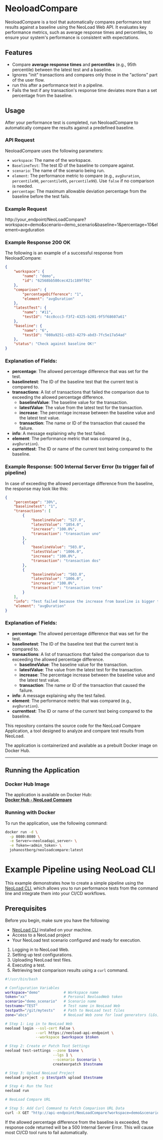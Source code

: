 # NeoloadCompare

NeoloadCompare is a tool that automatically compares performance test results against a baseline using the NeoLoad Web API. It evaluates key performance metrics, such as average response times and percentiles, to ensure your system's performance is consistent with expectations.

## Features

- Compare **average response times** and **percentiles** (e.g., 95th percentile) between the latest test and a baseline.
- Ignores "init" transactions and compares only those in the "actions" part of the user flow.
- run this after a performance test in a pipeline.
- Fails the test if any transaction's response time deviates more than a set percentage from the baseline.

## Usage

After your performance test is completed, run NeoloadCompare to automatically compare the results against a predefined baseline.

### API Request

NeoloadCompare uses the following parameters:

- `workspace`: The name of the workspace.
- `BaselineTest`: The test ID of the baseline to compare against.
- `scenario`: The name of the scenario being run.
- `element`: The performance metric to compare (e.g., `avgDuration`, `percentile90`, `percentile95`, `percentile99`). Use `false` if no comparison is needed.
- `percentage`: The maximum allowable deviation percentage from the baseline before the test fails.

### Example Request

http://your_endpoint/NeoLoadCompare?workspace=demo&scenario=demo_scenario&baseline=1&percentage=10&element=avgduration

### Example Response 200 OK
The following is an example of a successful response from NeoloadCompare:

```json
{
    "workspace": {
        "name": "demo",
        "id": "62568bb580cec421c189ff01"
    },
    "comparison": {
        "percentageDifference": "1",
        "element": "avgDuration"
    },
    "latestTest": {
        "name": "#11",
        "testId": "4cc0ccc3-f3f2-4325-b201-9f5f68607a61"
    },
    "baseline": {
        "name": "6",
        "testId": "080a9251-c653-4279-abd3-7fc5e17a54ad"
    },
    "status": "Check against baseline OK!"
}
```
### Explanation of Fields:

- **percentage**: The allowed percentage difference that was set for the test.
- **baselinetest**: The ID of the baseline test that the current test is compared to.
- **transactions**: A list of transactions that failed the comparison due to exceeding the allowed percentage difference.
    - **baselineValue**: The baseline value for the transaction.
    - **latestValue**: The value from the latest test for the transaction.
    - **increase**: The percentage increase between the baseline value and the latest test value.
    - **transaction**: The name or ID of the transaction that caused the failure.
- **info**: A message explaining why the test failed.
- **element**: The performance metric that was compared (e.g., `avgDuration`).
- **currenttest**: The ID or name of the current test being compared to the baseline.

### Example Response: 500 Internal Server Error (to trigger fail of pipeline)

In case of exceeding the allowed percentage difference from the baseline, the response may look like this:

```json
{
    "percentage": "30%",
    "baselinetest": "1",
    "transactions": [
        {
            "baselineValue": "527.0",
            "latestValue": "1054.0",
            "increase": "100.0%",
            "transaction": "transaction uno"
        },
        {
            "baselineValue": "503.0",
            "latestValue": "1006.0",
            "increase": "100.0%",
            "transaction": "transaction dos"
        },
        {
            "baselineValue": "503.0",
            "latestValue": "1006.0",
            "increase": "100.0%",
            "transaction": "transaction tres"
        }
    ],
    "info": "Test failed because the increase from baseline is bigger than the allowed percentage value",
    "element": "avgDuration"
}
```

### Explanation of Fields:

- **percentage**: The allowed percentage difference that was set for the test.
- **baselinetest**: The ID of the baseline test that the current test is compared to.
- **transactions**: A list of transactions that failed the comparison due to exceeding the allowed percentage difference.
  - **baselineValue**: The baseline value for the transaction.
  - **latestValue**: The value from the latest test for the transaction.
  - **increase**: The percentage increase between the baseline value and the latest test value.
  - **transaction**: The name or ID of the transaction that caused the failure.
- **info**: A message explaining why the test failed.
- **element**: The performance metric that was compared (e.g., `avgDuration`).
- **currenttest**: The ID or name of the current test being compared to the baseline.

This repository contains the source code for the NeoLoad Compare Application, a tool designed to analyze and compare test results from NeoLoad.  

The application is containerized and available as a prebuilt Docker image on Docker Hub.

---

## **Running the Application**

### **Docker Hub Image**  
The application is available on Docker Hub:  
[**Docker Hub - NeoLoad Compare**](https://hub.docker.com/repository/docker/johanostberg/neoloadcompare)

### **Running with Docker**  
To run the application, use the following command:  
```bash
docker run -d \
  -p 8080:8080 \
  -e Server=<neoloadapi_server> \
  -e Token=<admin_token> \
  johanostberg/neoloadcompare:latest
```

# Example Pipeline using NeoLoad CLI

This example demonstrates how to create a simple pipeline using the [NeoLoad CLI](https://github.com/Neotys-Labs/neoload-cli), which allows you to run performance tests from the command line and integrate them into your CI/CD workflows.

## Prerequisites

Before you begin, make sure you have the following:

- [NeoLoad CLI](https://github.com/Neotys-Labs/neoload-cli) installed on your machine.
- Access to a NeoLoad project
- Your NeoLoad test scenario configured and ready for execution.

1. Logging in to NeoLoad Web.
2. Setting up test configurations.
3. Uploading NeoLoad test files.
4. Executing a test.
5. Retrieving test comparison results using a `curl` command.


```bash
#!/usr/bin/bash

# Configuration Variables
workspace="demo"           # Workspace name
token="xx"                 # Personal NeoloadWeb token
scenario="demo_scenario"   # Scenario name
testname="TEST"            # Test name in NeoLoad Web
testpath="/git/mytests"    # Path to NeoLoad test files
zone="abcs"                # NeoLoad Web zone for load generators (LGs) and controller

# Step 1: Log in to NeoLoad Web
neoload login --ssl-cert False \
              --url https://neoload-api-endpoint \
              --workspace $workspace $token

# Step 2: Create or Patch Test Settings
neoload test-settings --zone $zone \
                      --lgs 1 \
                      --scenario $scenario \
                      createorpatch $testname

# Step 3: Upload NeoLoad Project
neoload project -p $testpath upload $testname

# Step 4: Run the Test
neoload run

# NeoLoad Compare URL

# Step 5: Add Curl Command to Fetch Comparison URL Data
curl -X GET "http://api-endpoint/NeoLoadCompare?workspace=demo&scenario=demo_scenario&baseline=1&percentage=10&element=avgduration"
```
If the allowed percentage difference from the baseline is exceeded, the response code returned will be a 500 Internal Server Error. This will cause most CI/CD tool runs to fail automatically.

